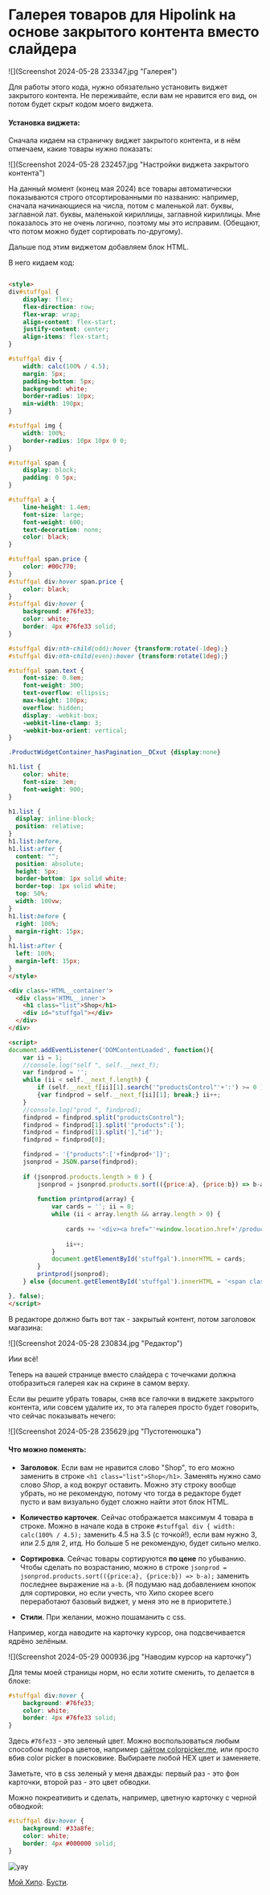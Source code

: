 # Галерея товаров для Hipolink на основе закрытого контента вместо слайдера

![](Screenshot 2024-05-28 233347.jpg "Галерея")

Для работы этого кода, нужно обязательно установить виджет закрытого контента. Не переживайте, если вам не нравится его вид, он потом будет скрыт кодом моего виджета.

#### Установка виджета:

Сначала кидаем на страничку виджет закрытого контента, и в нём отмечаем, какие товары нужно показать:

![](Screenshot 2024-05-28 232457.jpg "Настройки виджета закрытого контента")

На данный момент (конец мая 2024) все товары автоматически показываются строго отсортированными по названию: например, сначала начинающиеся на числа, потом с маленькой лат. буквы, заглавной лат. буквы, маленькой кириллицы, заглавной кириллицы. Мне показалось это не очень логично, поэтому мы это исправим. (Обещают, что потом можно будет сортировать по-другому).

Дальше под этим виджетом добавляем блок HTML.

В него кидаем код:
```html

<style>
div#stuffgal {
    display: flex;
    flex-direction: row;
    flex-wrap: wrap;
    align-content: flex-start;
    justify-content: center;
    align-items: flex-start;
}

#stuffgal div {
    width: calc(100% / 4.5);
    margin: 5px;
    padding-bottom: 5px;
    background: white;
    border-radius: 10px;
    min-width: 190px;
}

#stuffgal img {
    width: 100%;
    border-radius: 10px 10px 0 0;
}

#stuffgal span {
    display: block;
    padding: 0 5px;
}

#stuffgal a {
    line-height: 1.4em;
    font-size: large;
    font-weight: 600;
    text-decoration: none;
    color: black;
}

#stuffgal span.price {
    color: #00c770;
}
#stuffgal div:hover span.price {
    color: black;
}
#stuffgal div:hover {
    background: #76fe33;
    color: white;
    border: 4px #76fe33 solid;
}

#stuffgal div:nth-child(odd):hover {transform:rotate(-1deg);}
#stuffgal div:nth-child(even):hover {transform:rotate(1deg);}

#stuffgal span.text {
    font-size: 0.8em;
    font-weight: 300;
    text-overflow: ellipsis;
    max-height: 100px;
    overflow: hidden;
    display: -webkit-box;
    -webkit-line-clamp: 3;
    -webkit-box-orient: vertical;
}

.ProductWidgetContainer_hasPagination__DCxut {display:none}

h1.list {
    color: white;
    font-size: 3em;
    font-weight: 900;
}

h1.list {
  display: inline-block;
  position: relative;  
}
h1.list:before,
h1.list:after {
  content: "";
  position: absolute;
  height: 5px;
  border-bottom: 1px solid white;
  border-top: 1px solid white;
  top: 50%;
  width: 100vw;
}
h1.list:before {
  right: 100%;
  margin-right: 15px;
}
h1.list:after {
  left: 100%;
  margin-left: 15px;
}
</style>

<div class='HTML__container'>
  <div class='HTML__inner'>
	<h1 class="list">Shop</h1>
    <div id="stuffgal"></div>
  </div>
</div>

<script>
document.addEventListener('DOMContentLoaded', function(){ 
	var ii = 1;
	//console.log("self ", self.__next_f);
	var findprod = '';
	while (ii < self.__next_f.length) {
		if (self.__next_f[ii][1].search('"productsControl"'+':') >= 0 ) 
		{var findprod = self.__next_f[ii][1]; break;} ii++;
	}
	//console.log("prod ", findprod);
	findprod = findprod.split("productsControl");
	findprod = findprod[1].split('"products":[');
	findprod = findprod[1].split('],"id"');
	findprod = findprod[0];

	findprod = '{"products":['+findprod+']}';
	jsonprod = JSON.parse(findprod);
	
	if (jsonprod.products.length > 0 ) {
		jsonprod = jsonprod.products.sort(({price:a}, {price:b}) => b-a);
			
		function printprod(array) {
			var cards = ''; ii = 0;
			while (ii < array.length && array.length > 0) {
			
				cards += '<div><a href="'+window.location.href+'/products/'+array[ii].link+'"><img src="/publicfiles/'+array[ii].photoGuid+'"><span class="title">'+array[ii].headerText+'</span><span class="text">'+array[ii].descriptionText.content[0].content[0].text+'</span><span class="price">'+array[ii].price+' '+array[ii].currency+'</span></a></div>';
			
				ii++;
			}
			document.getElementById('stuffgal').innerHTML = cards;
		}
		printprod(jsonprod);
	} else {document.getElementById('stuffgal').innerHTML = '<span class="text">Sorry. No items are available at the moment 😢</span>';}

}, false);
</script>

```

В редакторе должно быть вот так - закрытый контент, потом заголовок магазина:

![](Screenshot 2024-05-28 230834.jpg "Редактор")

Иии всё!

Теперь на вашей странице вместо слайдера с точечками должна отобразиться галерея как на скрине в самом верху.

Если вы решите убрать товары, сняв все галочки в виджете закрытого контента, или совсем удалите их, то эта галерея просто будет говорить, что сейчас показывать нечего:

![](Screenshot 2024-05-28 235629.jpg "Пустотенюшка")

#### Что можно поменять:

- **Заголовок**. Если вам не нравится слово "Shop", то его можно заменить в строке `<h1 class="list">Shop</h1>`. Заменять нужно само слово *Shop*, а код вокруг оставить. Можно эту строку вообще убрать, но не рекомендую, потому что тогда в редакторе будет пусто и вам визуально будет сложно найти этот блок HTML.

- **Количество карточек**. Сейчас отображается максимум 4 товара в строке. Можно в начале кода в строке
`#stuffgal div { width: calc(100% / 4.5);` заменить 4.5 на 3.5 (с точкой!), если вам нужно 3, или 2.5 для 2, итд. Но больше 5 не рекомендую, будет сильно мелко.

- **Сортировка**. Сейчас товары сортируются **по цене** по убыванию. Чтобы сделать по возрастанию, можно в строке `jsonprod = jsonprod.products.sort(({price:a}, {price:b}) => b-a);` заменить последнее выражение на `a-b`. (Я подумаю над добавлением кнопок для сортировки, но если учесть, что Хипо скорее всего переработают базовый виджет, у меня это не в приоритете.)

- **Стили**. При желании, можно пошаманить с css.

Например, когда наводите на карточку курсор, она подсвечивается ядрёно зелёным.

![](Screenshot 2024-05-29 000936.jpg "Наводим курсор на карточку")

Для темы моей страницы норм, но если хотите сменить, то делается в блоке:
```css
#stuffgal div:hover {
    background: #76fe33;
    color: white;
    border: 4px #76fe33 solid;
}
```
Здесь `#76fe33` - это зеленый цвет. Можно воспользоваться любым способом подбора цветов, например [сайтом colorpicker.me](https://colorpicker.me/#76fe33), или просто вбив color picker в поисковике. Выбираете любой HEX цвет и заменяете.

Заметьте, что в css зеленый у меня дважды: первый раз - это фон карточки, второй раз - это цвет обводки.

Можно покреативить и сделать, например, цветную карточку с черной обводкой:
```css
#stuffgal div:hover {
    background: #33a8fe;
    color: white;
    border: 4px #000000 solid;
}
```

![yay](../test/carrotbongos.png)

[Мой Хипо](https://hipolink.me/ajcrwl). [Бусти](https://boosty.to/doittkarl).